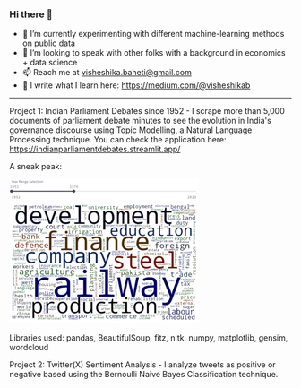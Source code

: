 ### Hi there 👋

- 🔭 I’m currently experimenting with different machine-learning methods on public data 
- 👯 I’m looking to speak with other folks with a background in economics + data science
- 📫 Reach me at visheshika.baheti@gmail.com
- 🌱 I write what I learn here: https://medium.com/@visheshikab

- ---------------------------------------------------------------------------------------
Project 1: Indian Parliament Debates since 1952 - I scrape more than 5,000 documents of parliament debate minutes to see the evolution in India's governance discourse using Topic Modelling, a Natural Language Processing technique. You can check the application here: https://indianparliamentdebates.streamlit.app/

A sneak peak:

![A sneak peak](final_gif1_small.gif)

Libraries used: pandas, BeautifulSoup, fitz, nltk, numpy, matplotlib, gensim, wordcloud 

Project 2: Twitter(X) Sentiment Analysis - I analyze tweets as positive or negative based using the Bernoulli Naive Bayes Classification technique. 

